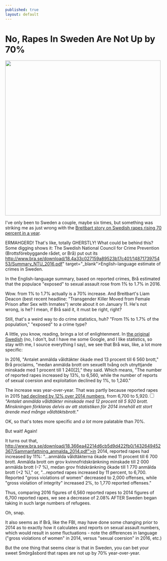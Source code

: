 ```yaml
---
published: true
layout: default
---
```

<h1>No, Rapes In Sweden Are Not Up by 70%</h1>
<p><img class="right" width="500px" src="https://nselby.github.io/assets/img/laughing_swede.png" /></p>

 
I've only been to Sweden a couple, maybe six times, but something was striking me as just wrong with the <a href="http://www.breitbart.com/london/2017/01/11/official-data-sexual-assault-70-per-cent-sweden/" target="_blank">Breitbart story on Swedish rapes rising 70 percent in a year</a>.

ERMAHGERD! That's like, totally GHERSTLY! What could be behind this? Some digging shows it: The Swedish National Council for Crime Prevention (Brottsförebyggande rådet, or Brå) put out its <a href="http://www.bra.se/download/18.4a33c027159a89523b17c401/1487173975453/Summary_NTU_2016.pdf" target="_blank">http://www.bra.se/download/18.4a33c027159a89523b17c401/1487173975453/Summary_NTU_2016.pdf" target="_blank">English-language estimate of crimes in Sweden</a>. 

In the English-language summary, based on reported crimes, Brå estimated that the populace "exposed" to sexual assault rose from 1% to 1.7% in 2016. 

Wow. from 1% to 1.7% actually is a 70% increase. And Breitbart's Liam Deacon (best recent headline: "Transgender Killer Moved from Female Prison after Sex with Inmates") wrote about it on January 11. He's not wrong, is he? I mean, if Brå said it, it must be right, right?

Still, that's a weird way to do crime statistics, huh? "From 1% to 1.7% of the population," "exposed" to a crime type?

A little, you know, reading, brings a lot of enlightenment. In <a href="http://www.bra.se/bra/nytt-fran-bra/arkiv/nyheter/2017-01-12-anmalda-brott-2016---preliminar-statistik.html" target="_blank">the original Swedish</a> (no, I don't, but I have me some Google, and I like statistics, so stay with me, I source everything I say), we see that Brå was, like, a lot more specific: 

In 2016, "Antalet anmälda våldtäkter ökade med 13 procent till 6 560 brott," Brå proclaims, "medan anmälda brott om sexuellt tvång och utnyttjande minskade med 1 procent till 1 240[2]," they said. Which means, "The number of reported rapes increased by 13%, to 6,560, while the number of reports of sexual coersion and exploitation declined by 1%, to 1,240." 

The increase was year-over-year. That was partly because reported rapes in 2015 <a href="http://www.bra.se/download/18.358de3051533ffea5ea7ea64/1459409105915/Sammanfattning_anmalda_2015.pdf" target="_blank">had declined by 12% over 2014 numbers</a>, from 6,700 to 5,920.<label for="sn-demo" class="margin-toggle sidenote-number"></label><input type="checkbox" id="sn-demo" class="margin-toggle"/><span class="sidenote"><em>"Antalet anmälda våldtäkter minskade med 12 procent till 5 920 brott. Minskningen förklaras delvis av att statistiken för 2014 innehöll ett stort ärende med många våldtäktsbrott."</em></span>

OK, so that's totes more specific and <em>a lot</em> more palatable than 70%. 

But wait! Again! 

It turns out that, <a href="http://www.bra.se/download/18.366ea42214d6cb5d9d422fb0/1432649452367/Sammanfattning_anmalda_2014.pdf" target="_blank">http://www.bra.se/download/18.366ea42214d6cb5d9d422fb0/1432649452367/Sammanfattning_anmalda_2014.pdf">in 2014, reported rapes had increased by 11%</a>: "...anmälda våldtäkterna ökade med 11 procent till 6 700 brott. Anmälda brott om grov kvinnofridskränkning minskade till 2 000 anmälda brott (–7 %), medan grov fridskränkning ökade till 1 770 anmälda brott (+2 %)," or, "...reported rapes increased by 11 percent, to 6,700. Reported "gross violations of women" decreased to 2,000 offenses, while "gross violation of integrity" increased 2%, to 1,770 reported offenses."

Thus, comparing 2016 figures of 6,560 reported rapes to 2014 figures of 6,700 reported rapes, we see a decrease of 2.08% AFTER Sweden began taking in such large numbers of refugees. 

Oh, snap. 

It also seems as if Brå, like the FBI, may have done some changing prior to 2014 as to exactly how it calculates and reports on sexual assault numbers, which would result in some fluctuations - note the differences in language ("gross violations of women" in 2014, versus "sexual coersion" in 2016, etc.) 

But the one thing that seems clear is that in Sweden, you can bet your sweet Smörgåsbord that rapes are not up by 70% year-over-year.


